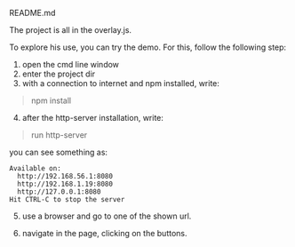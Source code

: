 README.md

The project is all in the overlay.js.

To explore his use, you can try the demo.
For this, follow the following step:

1) open the cmd line window
2) enter the project dir
3) with a connection to internet and npm installed, write:

> npm install 

4) after the http-server installation, write:

> run http-server

you can see something as:

```Starting up http-server, serving ./
Available on:
  http://192.168.56.1:8080
  http://192.168.1.19:8080
  http://127.0.0.1:8080
Hit CTRL-C to stop the server
```

5) use a browser and go to one of the shown url.

6) navigate in the page, clicking on the buttons.


